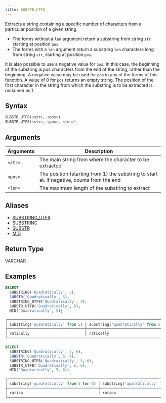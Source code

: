 ```yaml
---
title: SUBSTR_UTF8
---
```


Extracts a string containing a specific number of characters from a particular position of a given string.

- The forms without a `len` argument return a substring from string `str` starting at position `pos`.
- The forms with a `len` argument return a substring `len` characters long from string `str`, starting at position `pos`.

It is also possible to use a negative value for `pos`. In this case, the beginning of the substring is pos characters from the end of the string, rather than the beginning. A negative value may be used for `pos` in any of the forms of this function. A value of 0 for `pos` returns an empty string. The position of the first character in the string from which the substring is to be extracted is reckoned as 1.

## Syntax

```sql
SUBSTR_UTF8(<str>, <pos>)
SUBSTR_UTF8(<str>, <pos>, <len>)
```

## Arguments

| Arguments | Description                                                                                |
|-----------|--------------------------------------------------------------------------------------------|
| `<str>`   | The main string from where the character to be extracted                                   |
| `<pos>`   | The position (starting from 1) the substring to start at. If negative, counts from the end |
| `<len>`   | The maximum length of the substring to extract                                             |

## Aliases

- [SUBSTRING_UTF8](substring-utf8.md)
- [SUBSTRING](substring.md)
- [SUBSTR](substr.md)
- [MID](mid.md)

## Return Type

VARCHAR

## Examples

```sql
SELECT
  SUBSTRING('Quadratically', 5),
  SUBSTR('Quadratically', 5),
  SUBSTRING_UTF8('Quadratically', 5),
  SUBSTR_UTF8('Quadratically', 5),
  MID('Quadratically', 5);

┌────────────────────────────────────────────────────────────────────────────────────────────────────────────────────────────────────────────────────────────────────────┐
│ substring('quadratically' from 5) │ substring('quadratically' from 5) │ substring_utf8('quadratically', 5) │ substr_utf8('quadratically', 5) │ mid('quadratically', 5) │
├───────────────────────────────────┼───────────────────────────────────┼────────────────────────────────────┼─────────────────────────────────┼─────────────────────────┤
│ ratically                         │ ratically                         │ ratically                          │ ratically                       │ ratically               │
└────────────────────────────────────────────────────────────────────────────────────────────────────────────────────────────────────────────────────────────────────────┘

SELECT
  SUBSTRING('Quadratically', 5, 6),
  SUBSTR('Quadratically', 5, 6),
  SUBSTRING_UTF8('Quadratically', 5, 6),
  SUBSTR_UTF8('Quadratically', 5, 6),
  MID('Quadratically', 5, 6);

┌─────────────────────────────────────────────────────────────────────────────────────────────────────────────────────────────────────────────────────────────────────────────────────────────┐
│ substring('quadratically' from 5 for 6) │ substring('quadratically' from 5 for 6) │ substring_utf8('quadratically', 5, 6) │ substr_utf8('quadratically', 5, 6) │ mid('quadratically', 5, 6) │
├─────────────────────────────────────────┼─────────────────────────────────────────┼───────────────────────────────────────┼────────────────────────────────────┼────────────────────────────┤
│ ratica                                  │ ratica                                  │ ratica                                │ ratica                             │ ratica                     │
└─────────────────────────────────────────────────────────────────────────────────────────────────────────────────────────────────────────────────────────────────────────────────────────────┘
```